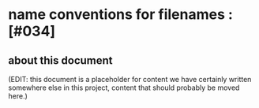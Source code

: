 # name conventions for filenames :[#034]

## about this document

(EDIT: this document is a placeholder for content we have certainly
written somewhere else in this project, content that should probably be
moved here.)
